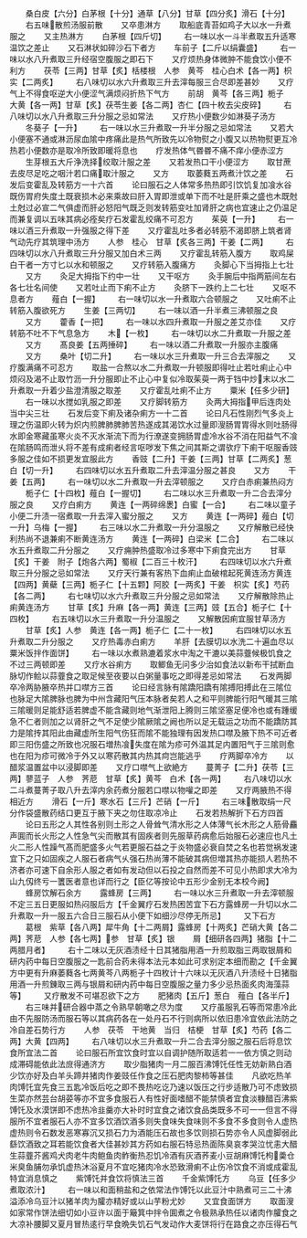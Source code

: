 <!-- { "loadSidebar": true } -->
　　桑白皮【六分】白茅根【十分】通草【八分】甘草【四分炙】滑石【十分】
　　右五味散煎汤服前散
　　又卒患淋方
　　取船底青苔如鸡子大以水一升煮服之
　　又主热淋方
　　白茅根【四斤切】
　　右一味以水一斗半煮取五升适寒温饮之差止
　　又石淋状如碎沙石下者方
　　车前子【二斤以绢囊盛】
　　右一味以水八升煮取三升经宿空腹服之即石下
　　又疗烦热身体微肿不能食饮小便不利方
　　茯苓【三两】甘草【炙】栝楼根　人参　黄芩　桂心白术【各一两】枳实【二两炙】
　　右八味切以水六升煮取三升去滓每服三合尽即差甚妙
　　又疗气上不得食呕逆大小便涩气满烦闷折热下气方
　　前胡　黄芩【各三两】栀子　大黄【各一两】甘草【炙】茯苓生姜【各二两】杏仁【四十枚去尖皮碎】
　　右八味切以水八升煮取三升分服之忌如常法
　　又疗热小便数少如淋葵子汤方
　　冬葵子【一升】
　　右一味以水三升煮取一升半分服之忌如常法
　　又若大小便塞不通或淋沥尿血隂中疼痛此是热气所致先以冷物熨之小腹又以热物熨更互冷热若小便数亦是取冷所致即暖将息也
　　疗发热体气昬昬不痛不痒小便赤涩方
　　生芽根五大斤浄洗择绞取汁服之差
　　又若发热口干小便涩方
　　取甘蔗去皮尽足吃之咽汁若口痛取汁服之
　　又方
　　取萎蕤五两煮汁饮之差
　　石发后变霍乱及转筋方一十六首
　　论曰服石之人体常多热热即引饮饥复加飡水谷既伤胃府失度土既衰损木必来乘故曰肝入胃即泄或单下而不吐是肝乘之盛也木既尅土尅过必宣二气俱虚而肝必怒阳气既乏则发转筋变吐加肾肝之病也宜速止之仍温足而兼复调以五味其病必痊矣疗石发霍乱绞痛不可忍方
　　茱萸【一升】
　　右一味以酒三升煮取一升强服之得下差
　　又疗霍乱吐多者必转筋不渴即脐上筑者肾气动先疗其筑理中汤方
　　人参　桂心　甘草【炙各三两】干姜【二两】
　　右四味切以水八升煮取三升分服又加白术三两
　　又疗霍乱转筋入腹方
　　取鸡屎白干者一方寸匕以水和顿服之
　　又疗转筋入腹痛方
　　灸脚心下当拇指上七壮
　　又方
　　灸足大拇指下约中一壮
　　又干呕方
　　灸手腕后中指两筋间左右各七壮名间使
　　又若吐止而下痢不止方
　　灸脐下一跌约上二七壮
　　又呕不息者方
　　薤白【一握】
　　右一味切以水一升煮取六合顿服之
　　又吐痢不止转筋入腹欲死方
　　生姜【三两切】
　　右一味以酒一升半煮三沸顿服之良
　　又方
　　藿香【一把】
　　右一味以水四升煮取一升服之差艾亦佳
　　又疗转筋不吐不下气息急方
　　木【一枚】
　　右一味切以水二升煮取一升服之差
　　又方
　　髙良姜【五两捶碎】
　　右一味以酒二升煮取一升服亦主腹痛
　　又方
　　桑叶【切二升】
　　右一味以水三升煮取一升三合去滓服之
　　又疗腹满痛不可忍方
　　取盐一合熬以水二升煮取一升顿服即得吐止若吐痢止心中烦闷及渴不止取竹沥一升分服即止不止心中复似冷取茱萸一两于铛中炒末以水二升煮取一升着少盐澄清服之取差
　　又疗霍乱吐痢不止方
　　粟米【任多少研】
　　右一味以水搅如乳服之即差
　　又疗脚转筋方
　　灸两大拇指甲后连肉处当中尖三壮
　　石发后变下痢及诸杂痢方一十二首
　　论曰凡石性刚烈气多炎上理之伤温即火转为炽内煎脾肺脾肺苦热遂成其渴饮水过量即溲肠胃胃得水则吐肠得水即金寒藏虽寒火炎不灭水渐流下而为行潦遂变拥肠胃虚冷水谷不消在阳益气不飡在隂肠鸣而泄乆将不差有成痢者经言呕哕发下焦之间其斯之谓欤疗下痢干呕服香豉多服之佳如不损更发宜服此方
　　香豉【二升】干姜【三两】甘草【二两炙】葱白【切一升】
　　右四味切以水五升煮取二升去滓温分服之甚良
　　又方
　　干姜【五两】
　　右一味切以水二升煮取一升去滓顿服之
　　又疗白赤痢兼热闷方
　　栀子仁【十四枚】薤白【一握切】
　　右二味以水三升煮取一升二合去滓分服之良
　　又疗白痢方
　　黄连【一两碎绵褁】白蜜【一合】
　　右二味以童子小便二升渍一宿煮取一升去滓入蜜分服之
　　又方
　　黄连【一两碎】薤白【切一升】乌梅【一握】
　　右三味以水二升煮取一升分温服之
　　又疗解散已经快利热尚不退兼痢不断黄连汤方
　　黄连【一两碎】白梁米【二合】
　　右二味以水五升煮取二升分服之
　　又疗痈肿热盛取冷过多寒中下痢食完出方
　　甘草【炙】干姜　附子【炮各六两】蜀椒【二百三十枚汗】
　　右四味切以水六升煮取三升分服之忌如常法
　　又疗天行兼有客热下血痢止血破棺起死黄连汤方黄连【四两】黄蘗【三两】栀子仁【十五颗】阿胶【一两炙】干姜　枳实【炙】芍药【各二两】
　　右七味切以水六升煮取三升分服之忌如常法
　　又疗解散除热止痢黄连汤方
　　甘草【炙】升麻【各一两】黄连【三两】豉【五合】栀子仁【十四枚】
　　右五味切以水三升煮取一升分温服之
　　又解散因痢宜服甘草汤方
　　甘草【炙】人参　黄连【各一两】栀子仁【二十一枚】
　　右四味切以水五升煮取二升分服之
　　又疗热毒赤白痢方
　　羊肝【去膜切以水洗二十遍血尽以粟米饭拌作面饼】
　　右一味以水煮熟漉着浆水中淘之干漉以美蒜虀候极饥食之不过三两顿即差
　　又疗水谷痢方
　　取鲫鱼无问多少治如食法以新布干拭断血脉切作鲙以蒜虀食之取足候至夜要以白粥量事吃之即得差忌如常法
　　石发两脚卒冷两胁腋卒热并口噤方三首
　　论曰经言脉有隂蹻阳蹻有隂搏阳搏此在三隂位也脉足大隂脾脉也脾为中州含藏阳气压本脉者矣若人之和平则脾能行阳气暖其三隂三隂暖则足能舒适若脾虚不能含藏则地气渐泄阳上腾则三隂坚塞足便冷也或有踵缓急不仁者则加之以肾肝之气不足使少隂厥隂之阙也所以足无载运之功而不能蹻防其力是隂抟其阳此由藏虚所生阳气伤狂而隂不能独理有因发热口噤及腋下热不可近者即三阳伤盛之所致也况服石増热飡失度在隂为疹可外温其足内置阳气于三隂则愈也在阳为疹可微冷于外又以寒药散其内热其疴岂能逃乎
　　疗两脚卒冷方
　　以醋浆温置盆中以浸脚即差
　　又疗口噤气上欲絶方
　　蔓菁子【二升】茯苓【三两】蓼蓝子　人参　荠苨　甘草【炙】黄芩　白术【各一两】
　　右八味切以水二斗煮蔓菁子取八升去滓内余药煮分服若口噤以物嚾之即差
　　又疗两腋热不得相近方
　　滑石【一斤】寒水石【三斤】芒硝【一斤】
　　右三味散取绢一尺分作袋盛散药结口更互于腋下夹之勿住取凉冷止
　　石发若热解折下石方四首
　　论曰五形之人其性各别则土形之人骨耸气清水形之人体薄气长木形之人筋骨麤声圎而长火形之人性急气尖而散其有固疾者则先服草药病愈后始服石必速应也凡土火二形人性躁气髙而肥盛多火气若更服石益之于炎物盛必衰自焚之名也若觉祸发速宜下之只如固疾之人服石者病气乆强石热尚薄不能破其病但増其热亦能损人若热不济者亦可速下自余形人服之者如有发动但以石投之自然而差不可见小热即求大冷为山九仭终亏一籄医者意也详而行之【臣亿等按论中五形少金别无本校今阙】
　　蜂房饮解石余方
　　露蜂房【三两】
　　右一味以水三升煮取一升去滓顿服不定三五日更服如热闷服后方【千金翼疗石发热困苦宜下石方露蜂房一升切以水二升煮取一升一服五六合日三服石从小便下如细沙尽停无所忌】
　　又下石方
　　葛根　紫草【各八两】犀牛角【十二两屑】露蜂房【十两炙】芒硝大黄【各二两】荠苨　人参【各七两】参　甘草【炙】银
　　屑【细研各四两】猪脂【十二两腊月者】
　　右十二味以无灰酒渍经十日其猪脂用酒一升煎取脂三两取银屑和研内药中每日空腹服之一匙前合药未得本法元本如此可求别定本细而勘之【千金翼方中更有升麻萎蕤各七两黄芩八两栀子十四枚计十六味以无灰酒八升渍经十日猪脂用酒一升煎錬取三两与银屑和研内药中每日空腹服之量力多少忌热面炙肉海藻蒜等】
　　又疗散发不可堪忍欲下之方
　　肥猪肉【五斤】葱白　薤白【各半斤】
　　右三味并研合器中蒸之令熟早朝噉之尽为度
　　又疗虽服乳石等而常患冷此由不先服防汤而服石等以其病药各在一处丹石不行则病所以依旧患冷宜依此法防之冷自差石势行方
　　人参　茯苓　干地黄　当归　桔梗　甘草【炙】芍药【各二两】大黄【四两】
　　右八味切以水三升煮取一升二合去滓分服之服石后将息饮食所宜法二首
　　论曰服石所宜饮食时宜以自调护随所取适若一一依方慎之则动成滞碍能依此法庻得通济方
　　取少脂猪肉一月二服百沸馎饦任性无妨新熟白酒少饮亦好及白羊头蹄并猪肉作姜豉任作食之压石肥肉黎柿等甚佳
　　凡欲吃热羊肉馎饦宜先食三五匙冷饭后吃之即不畏热吃讫乃速以饭压之行步适散乃可不虑致损生菜亦然芸台胡荽等亦不宜多食服石人有性好面嗜醋不能禁慎者宜食淡糠醋百沸紫馎饦及水漠饼即不虑热冷韭羹亦大补时时宜食之诸饮食品类既多不可一一但言不得服所不宜者服石人亦不宜多饮酒饮酒多则失食味失食味则不多食不多食则令人虚热虚热则令石数发恶寒寡沉又损石力为酒能压石故也多饮则损石势亦令人风虚脚弱此繇饮酒致之耳若能饮食者大佳甚妙其方药如右服石特忌热面陈臭哀孝哭泣忧恚大醋生蒜虀芥酱鸡犬肉老牛肉鲍鱼肉鲊衡热忍饥冷酒有灰酒荞麦小豆胡麻馎饦枸羮仓米臭鱼脯勿承饥虚热沐浴夏月不宜吃猪肉冷水恐致滑痢不止伤冷饮食不消或成霍乱特宜消息慎之
　　紫馎饦并食饮将慎法三首
　　千金紫馎饦方
　　乌豆【任多少煮取浓汁】
　　右一味以和面稍盐和之依常法作馎饦以此豆汁中熟煮可三二十沸溢添冷乌豆汁以猪羊肉为臛亦精好或以山芋粉尤妙
　　又宜食面饼方
　　取面溲如家常作饼法细切如小豆许以面于簸箕中拌令圎煮之令极熟承热任以诸肉作臛食之大凉补腰脚又夏月冒热逺行早食晩失饥石气发动作大麦饼将行在路食之亦压得石气
